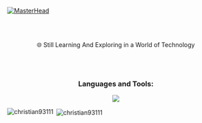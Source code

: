 [![MasterHead](https://i.ibb.co/B4Bnych/banner.png)](https://github.com/Christian93111)

<br>
<br>

<p align="center">🌐 Still Learning And Exploring in a World of Technology</p>

<br>
<br>

<h3 align="center">Languages and Tools:</h3>

<p align="center">
  <a href="https://skillicons.dev">
    <img src="https://skillicons.dev/icons?i=html,css,bootstrap,js,py,nodejs,git" />
  </a>
</p>

<p><img align="left" src="https://github-readme-stats.vercel.app/api/top-langs?username=christian93111&theme=transparent&show_icons=true&locale=en&layout=compact" alt="christian93111" /></p>

<p>&nbsp;<img align="center" src="https://github-readme-stats.vercel.app/api?username=christian93111&theme=transparent&show_icons=true&locale=en" alt="christian93111" /></p>
